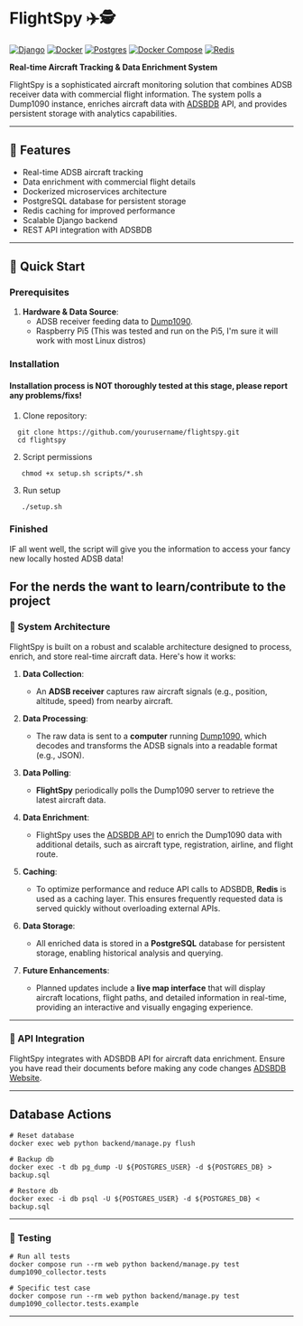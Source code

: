 # FlightSpy ✈️🕵️

[![Django](https://img.shields.io/badge/Django-5.1.5-brightgreen.svg)](https://www.djangoproject.com/)
[![Docker](https://img.shields.io/badge/Docker-27.3.1-blue.svg)](https://www.docker.com/)
[![Postgres](https://img.shields.io/badge/PostgreSQL-15.0-blue)](https://www.postgresql.org/)
[![Docker Compose](https://img.shields.io/badge/Docker%20Compose-blue.svg)](https://docs.docker.com/compose/)
[![Redis](https://img.shields.io/badge/Redis-7.0--alpine-red.svg)](https://redis.io/)

**Real-time Aircraft Tracking & Data Enrichment System**

FlightSpy is a sophisticated aircraft monitoring solution that combines ADSB receiver data with commercial flight information. The system polls a Dump1090 instance, enriches aircraft data with [ADSBDB](https://www.adsbdb.com/) API, and provides persistent storage with analytics capabilities.


---

## 🌟 Features

- Real-time ADSB aircraft tracking
- Data enrichment with commercial flight details
- Dockerized microservices architecture
- PostgreSQL database for persistent storage
- Redis caching for improved performance
- Scalable Django backend
- REST API integration with ADSBDB

---

## 🚀 Quick Start

### Prerequisites
1. **Hardware & Data Source**:
   - ADSB receiver feeding data to [Dump1090](https://github.com/flightaware/dump1090).
   - Raspberry Pi5 (This was tested and run on the Pi5, I'm sure it will work with most Linux distros)


### Installation
#### Installation process is NOT thoroughly tested at this stage, please report any problems/fixs!
1. Clone repository:
 ```
   git clone https://github.com/yourusername/flightspy.git
   cd flightspy
```

2. Script permissions
```
   chmod +x setup.sh scripts/*.sh
```

3. Run setup
```
   ./setup.sh
```
### Finished
IF all went well, the script will give you the information to access your fancy new locally hosted ADSB data!

## For the nerds the want to learn/contribute to the project

### 🔧 System Architecture

FlightSpy is built on a robust and scalable architecture designed to process, enrich, and store real-time aircraft data. Here's how it works:

1. **Data Collection**:
   - An **ADSB receiver** captures raw aircraft signals (e.g., position, altitude, speed) from nearby aircraft.

2. **Data Processing**:
   - The raw data is sent to a **computer** running [Dump1090](https://github.com/flightaware/dump1090), which decodes and transforms the ADSB signals into a readable format (e.g., JSON).

3. **Data Polling**:
   - **FlightSpy** periodically polls the Dump1090 server to retrieve the latest aircraft data.

4. **Data Enrichment**:
   - FlightSpy uses the [ADSBDB API](https://www.adsbdb.com/) to enrich the Dump1090 data with additional details, such as aircraft type, registration, airline, and flight route.

5. **Caching**:
   - To optimize performance and reduce API calls to ADSBDB, **Redis** is used as a caching layer. This ensures frequently requested data is served quickly without overloading external APIs.

6. **Data Storage**:
   - All enriched data is stored in a **PostgreSQL** database for persistent storage, enabling historical analysis and querying.

7. **Future Enhancements**:
   - Planned updates include a **live map interface** that will display aircraft locations, flight paths, and detailed information in real-time, providing an interactive and visually engaging experience.

---

### 📡 API Integration
FlightSpy integrates with ADSBDB API for aircraft data enrichment. Ensure you have read their documents
before making any code changes [ADSBDB Website](https://www.adsbdb.com/).

---
## Database Actions
```
# Reset database
docker exec web python backend/manage.py flush

# Backup db
docker exec -t db pg_dump -U ${POSTGRES_USER} -d ${POSTGRES_DB} > backup.sql

# Restore db
docker exec -i db psql -U ${POSTGRES_USER} -d ${POSTGRES_DB} < backup.sql
```

---

### 🧪 Testing
```
# Run all tests
docker compose run --rm web python backend/manage.py test dump1090_collector.tests

# Specific test case
docker compose run --rm web python backend/manage.py test dump1090_collector.tests.example
```

---
